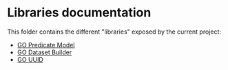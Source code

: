# Libraries documentation

This folder contains the different "libraries" exposed by the current project:

-   [GO Predicate Model](./GOPredicateModel.md)
-   [GO Dataset Builder](./GODatasetBuilder.md)
-   [GO UUID](./GOUUID.md)
